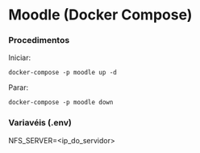 # Moodle (Docker Compose)

### Procedimentos

Iniciar:

```
docker-compose -p moodle up -d
```

Parar:

```
docker-compose -p moodle down
```

### Variavéis (.env)

NFS_SERVER=<ip_do_servidor>
